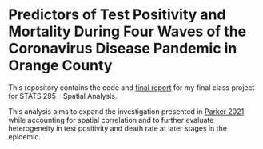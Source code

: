 # Predictors of Test Positivity and Mortality During Four Waves of the Coronavirus Disease Pandemic in Orange County

This repository contains the code and [final report](bayer_damon_stat_295_final.pdf) for my final class project for  STATS 295 - Spatial Analysis.

This analysis aims to expand the investigation presented in [Parker 2021](https://doi.org/10.3201/eid2710.210103) while accounting for spatial correlation and to further evaluate heterogeneity in test positivity and death rate at later stages in the epidemic.
